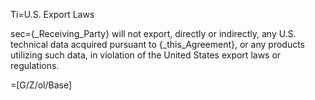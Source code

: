 Ti=U.S. Export Laws

sec={_Receiving_Party} will not export, directly or indirectly, any U.S. technical data acquired pursuant to {_this_Agreement}, or any products utilizing such data, in violation of the United States export laws or regulations.

=[G/Z/ol/Base]